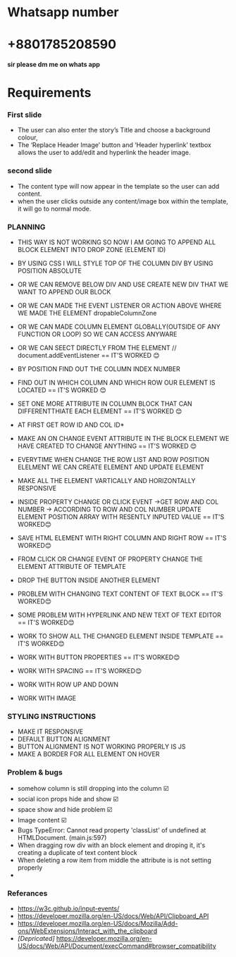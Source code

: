 # Whatsapp number

# +8801785208590

#### sir please dm me on whats app 









# Requirements
### First slide
 - The user can also enter the story’s Title and choose a background colour,
 - The ‘Replace Header Image’ button and ‘Header hyperlink’ textbox allows the user to add/edit and hyperlink the header image.
### second slide
 - The content type will now appear in the template so the user can add content.
 - when the user clicks outside any content/image box within the template, it will go to normal mode.





### PLANNING 
 - THIS WAY IS NOT WORKING SO NOW I AM GOING TO APPEND ALL BLOCK ELEMENT INTO DROP ZONE (ELEMENT ID)
 - BY USING CSS I WILL STYLE TOP OF THE COLUMN DIV BY USING POSITION ABSOLUTE 
 - OR WE CAN REMOVE BELOW DIV AND USE CREATE NEW DIV THAT WE WANT TO APPEND OUR BLOCK

 - OR WE CAN MADE THE EVENT LISTENER OR ACTION ABOVE WHERE WE MADE THE ELEMENT dropableColumnZone

 - OR WE CAN MADE COLUMN ELEMENT GLOBALLY(OUTSIDE OF ANY FUNCTION OR LOOP) SO WE CAN ACCESS ANYWARE 
 - OR WE CAN SEECT DIRECTLY FROM THE ELEMENT // document.addEventListener   == IT'S WORKED 😊



 - BY POSITION FIND OUT THE COLUMN INDEX NUMBER 
 - FIND OUT IN WHICH COLUMN AND WHICH ROW OUR ELEMENT IS LOCATED   == IT'S WORKED 😊
 - SET ONE MORE ATTRIBUTE IN COLUMN BLOCK THAT CAN DIFFERENTTHIATE EACH ELEMENT   == IT'S WORKED 😊




 - AT FIRST GET ROW ID AND COL ID*
 
 
 - MAKE AN ON CHANGE EVENT ATTRIBUTE IN THE BLOCK ELEMENT WE HAVE CREATED TO CHANGE ANYTHING   == IT'S WORKED 😊
 - EVERYTIME WHEN CHANGE THE ROW LIST AND ROW POSITION ELELMENT WE CAN CREATE ELEMENT AND UPDATE ELEMENT

 - MAKE ALL THE ELEMENT VARTICALLY AND HORIZONTALLY RESPONSIVE






 - INSIDE PROPERTY CHANGE OR CLICK EVENT ->GET ROW AND COL NUMBER -> ACCORDING TO ROW AND COL NUMBER UPDATE ELEMENT POSITION ARRAY WITH RESENTLY INPUTED VALUE   == IT'S WORKED😊
 - SAVE HTML ELEMENT WITH RIGHT COLUMN AND RIGHT ROW    == IT'S WORKED😊
 - FROM CLICK OR CHANGE EVENT OF PROPERTY CHANGE THE ELEMENT ATTRIBUTE OF TEMPLATE 
 - DROP THE BUTTON INSIDE ANOTHER ELEMENT 






 - PROBLEM WITH CHANGING TEXT CONTENT OF TEXT BLOCK   == IT'S WORKED😊
 - SOME PROBLEM WITH HYPERLINK AND NEW TEXT OF TEXT EDITOR  == IT'S WORKED😊
 - WORK TO SHOW ALL THE CHANGED ELEMENT INSIDE TEMPLATE  == IT'S WORKED😊
 - WORK WITH BUTTON PROPERTIES  == IT'S WORKED😊
 - WORK WITH SPACING == IT'S WORKED😊
 - WORK WITH ROW UP AND DOWN



 - WORK WITH IMAGE 




### STYLING INSTRUCTIONS 
 - MAKE IT RESPONSIVE
 - DEFAULT BUTTON ALIGNMENT
 - BUTTON ALIGNMENT IS NOT WORKING PROPERLY IS JS
 - MAKE A BORDER FOR ALL ELEMENT ON HOVER





 ### Problem & bugs
 - somehow column is still dropping into the column ☑️
 - social  icon props hide and show ☑️
 - space show and hide problem  ☑️
 - Image content ☑️
 - Bugs TypeError: Cannot read property 'classList' of undefined at HTMLDocument.<anonymous> (main.js:597)
 - When dragging row div with an block element and droping it, it's creating a duplicate of text content block
 - When deleting a row item from middle the attribute is is not setting properly
 - 



### Referances
 - https://w3c.github.io/input-events/
 - https://developer.mozilla.org/en-US/docs/Web/API/Clipboard_API
 - https://developer.mozilla.org/en-US/docs/Mozilla/Add-ons/WebExtensions/Interact_with_the_clipboard
 - *[Depricated]* https://developer.mozilla.org/en-US/docs/Web/API/Document/execCommand#browser_compatibility